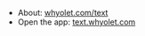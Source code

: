 * About: [whyolet.com/text](https://whyolet.com/text/)
* Open the app: [text.whyolet.com](https://text.whyolet.com/)

